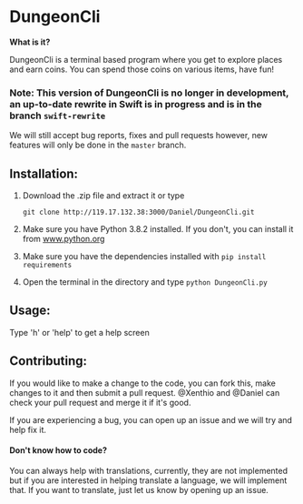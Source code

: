 # DungeonCli
**What is it?**

DungeonCli is a terminal based program where you get to explore
places and earn coins. You can spend those coins on various items,
have fun!

### **Note: This version of DungeonCli is no longer in development, an up-to-date rewrite in Swift is in progress and is in the branch `swift-rewrite`**
We will still accept bug reports, fixes and pull requests however, new features will only be done in the `master` branch.

## Installation:
1. Download the .zip file and extract it or type

	`git clone http://119.17.132.38:3000/Daniel/DungeonCli.git`
2. Make sure you have Python 3.8.2 installed. If you don't, you
can install it from www.python.org
3. Make sure you have the dependencies installed with `pip install requirements`
4. Open the terminal in the directory and type `python DungeonCli.py`

## Usage:
Type 'h' or 'help' to get a help screen



## Contributing:
If you would like to make a change to the code, you can fork this, make changes
to it and then submit a pull request. @Xenthio and @Daniel can check your pull
request and merge it if it's good.

If you are experiencing a bug, you can open up an issue and we will try and help
fix it.

#### Don't know how to code?
You can always help with translations, currently, they are not implemented
but if you are interested in helping translate a language, we will implement
that. If you want to translate, just let us know by opening up an issue.

